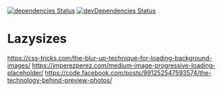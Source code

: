 [![dependencies Status](https://david-dm.org/marcobiedermann/playground/status.svg?path=ui/lazy-loading/lazysizes)](https://david-dm.org/marcobiedermann/playground?path=ui/lazy-loading/lazysizes) [![devDependencies Status](https://david-dm.org/marcobiedermann/playground/dev-status.svg?path=ui/lazy-loading/lazysizes)](https://david-dm.org/marcobiedermann/playground?path=ui/lazy-loading/lazysizes&type=dev)

# Lazysizes

https://css-tricks.com/the-blur-up-technique-for-loading-background-images/
https://jmperezperez.com/medium-image-progressive-loading-placeholder/
https://code.facebook.com/posts/991252547593574/the-technology-behind-preview-photos/
